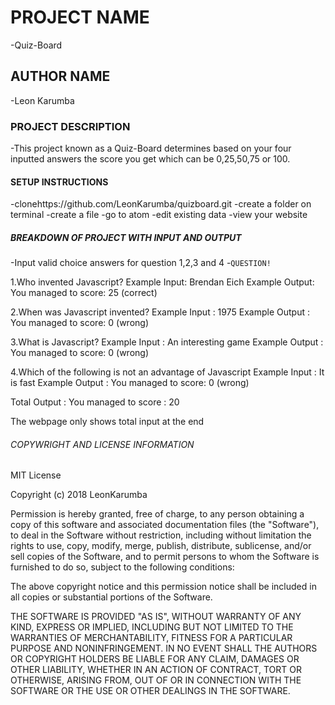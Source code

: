 # PROJECT NAME

-Quiz-Board

## AUTHOR NAME

-Leon Karumba

### PROJECT DESCRIPTION 

-This project known as a Quiz-Board determines based on your four inputted answers the score you get which can be 0,25,50,75 or 100.

#### SETUP INSTRUCTIONS 

-clonehttps://github.com/LeonKarumba/quizboard.git
-create a folder on terminal
-create a file
-go to atom
-edit existing data
-view your website

##### BREAKDOWN OF PROJECT WITH INPUT AND OUTPUT 

-Input valid choice answers for question 1,2,3 and 4
-`QUESTION!`

1.Who invented Javascript?
Example Input: Brendan Eich
Example Output: You managed to score: 25 (correct)

2.When was Javascript invented?
Example Input : 1975
Example Output : You managed to score: 0 (wrong)

3.What is Javascript?
Example Input : An interesting game
Example Output : You managed to score: 0 (wrong)

4.Which of the following is not an advantage of Javascript
Example Input : It is fast
Example Output : You managed to score: 0 (wrong)


Total Output : You managed to score : 20

The webpage only shows total input at the end
######  COPYWRIGHT AND LICENSE INFORMATION


MIT License

Copyright (c) 2018 LeonKarumba

Permission is hereby granted, free of charge, to any person obtaining a copy
of this software and associated documentation files (the "Software"), to deal
in the Software without restriction, including without limitation the rights
to use, copy, modify, merge, publish, distribute, sublicense, and/or sell
copies of the Software, and to permit persons to whom the Software is
furnished to do so, subject to the following conditions:

The above copyright notice and this permission notice shall be included in all
copies or substantial portions of the Software.

THE SOFTWARE IS PROVIDED "AS IS", WITHOUT WARRANTY OF ANY KIND, EXPRESS OR
IMPLIED, INCLUDING BUT NOT LIMITED TO THE WARRANTIES OF MERCHANTABILITY,
FITNESS FOR A PARTICULAR PURPOSE AND NONINFRINGEMENT. IN NO EVENT SHALL THE
AUTHORS OR COPYRIGHT HOLDERS BE LIABLE FOR ANY CLAIM, DAMAGES OR OTHER
LIABILITY, WHETHER IN AN ACTION OF CONTRACT, TORT OR OTHERWISE, ARISING FROM,
OUT OF OR IN CONNECTION WITH THE SOFTWARE OR THE USE OR OTHER DEALINGS IN THE
SOFTWARE.
